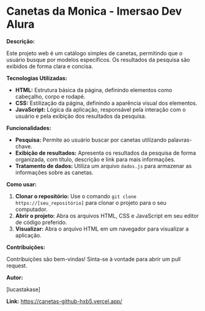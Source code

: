 # Canetas da Monica - Imersao Dev Alura

**Descrição:**

Este projeto web é um catálogo simples de canetas, permitindo que o usuário busque por modelos específicos. Os resultados da pesquisa são exibidos de forma clara e concisa.

**Tecnologias Utilizadas:**

* **HTML:** Estrutura básica da página, definindo elementos como cabeçalho, corpo e rodapé.
* **CSS:** Estilização da página, definindo a aparência visual dos elementos.
* **JavaScript:** Lógica da aplicação, responsável pela interação com o usuário e pela exibição dos resultados da pesquisa.

**Funcionalidades:**

* **Pesquisa:** Permite ao usuário buscar por canetas utilizando palavras-chave.
* **Exibição de resultados:** Apresenta os resultados da pesquisa de forma organizada, com título, descrição e link para mais informações.
* **Tratamento de dados:** Utiliza um arquivo `dados.js` para armazenar as informações sobre as canetas.

**Como usar:**

1. **Clonar o repositório:** Use o comando `git clone https://[seu_repositório]` para clonar o projeto para o seu computador.
2. **Abrir o projeto:** Abra os arquivos HTML, CSS e JavaScript em seu editor de código preferido.
3. **Visualizar:** Abra o arquivo HTML em um navegador para visualizar a aplicação.

**Contribuições:**

Contribuições são bem-vindas! Sinta-se à vontade para abrir um pull request.

**Autor:**

[lucastakase]

**Link:**
https://canetas-github-hxb5.vercel.app/
